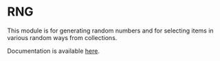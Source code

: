 # RNG

This module is for generating random numbers and for selecting items in various random ways from collections.

Documentation is available [here](https://ironarachne.github.io/rng).

